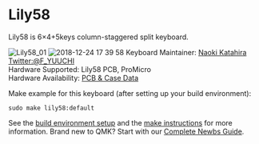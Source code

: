 # Lily58

Lily58 is 6×4+5keys column-staggered split keyboard.

![Lily58_01](https://user-images.githubusercontent.com/6285554/50394214-72479880-079f-11e9-9d91-33fdbf1d7715.jpg)
![2018-12-24 17 39 58](https://user-images.githubusercontent.com/6285554/50394779-05360200-07a3-11e9-82b5-066fd8907ecf.png)
Keyboard Maintainer: [Naoki Katahira](https://github.com/kata0510/) [Twitter:@F_YUUCHI](https://twitter.com/F_YUUCHI)  
Hardware Supported: Lily58 PCB, ProMicro  
Hardware Availability: [PCB & Case Data](https://github.com/kata0510/Lily58)

Make example for this keyboard (after setting up your build environment):

    sudo make lily58:default

See the [build environment setup](https://docs.qmk.fm/#/getting_started_build_tools) and the [make instructions](https://docs.qmk.fm/#/getting_started_make_guide) for more information. Brand new to QMK? Start with our [Complete Newbs Guide](https://docs.qmk.fm/#/newbs).